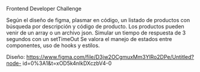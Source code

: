 Frontend Developer Challenge



Según el diseño de figma, plasmar en código, un listado de productos con 
búsqueda por descripción y código de producto.
Los productos pueden venir de un array o un archivo json.
Simular un tiempo de respuesta de 3 segundos con un setTimeOut
Se valora el manejo de estados entre componentes, uso de hooks y estilos.

Diseño:
https://www.figma.com/file/D3jw2OCgmuxMm3YlRo2DPe/Untitled?node-
id=0%3A1&t=xOD5k4nlkDXczbV4-0

